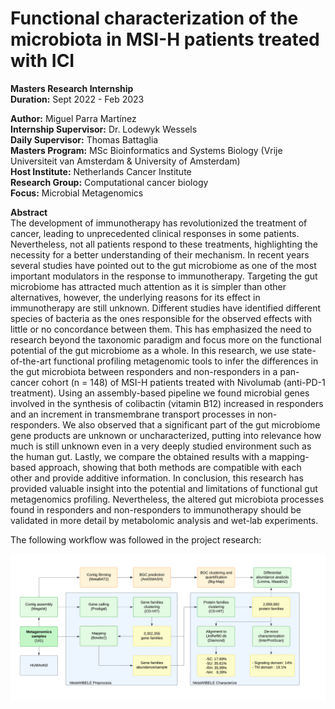 # Functional characterization of the microbiota in MSI-H patients treated with ICI

__Masters Research Internship__  <br>
__Duration:__ Sept 2022 - Feb 2023 
<br>



__Author:__ Miguel Parra Martínez <br>
__Internship Supervisor:__ Dr. Lodewyk Wessels <br>
__Daily Supervisor:__ Thomas Battaglia <br>
__Masters Program:__ MSc Bioinformatics and Systems Biology (Vrije Universiteit van Amsterdam & University of Amsterdam) <br>
__Host Institute:__ Netherlands Cancer Institute <br>
__Research Group:__ Computational cancer biology <br>
__Focus:__ Microbial Metagenomics  <br>

__Abstract__ <br>
The development of immunotherapy has revolutionized the treatment of cancer, leading to unprecedented clinical responses in some patients. Nevertheless, not all patients respond to these treatments, highlighting the necessity for a better understanding of their mechanism. In recent years several studies have pointed out to the gut microbiome as one of the most important modulators in the response to immunotherapy. Targeting the gut microbiome has attracted much attention as it is simpler than other alternatives, however, the underlying reasons for its effect in immunotherapy are still unknown. Different studies have identified different species of bacteria as the ones responsible for the observed effects with little or no concordance between them. This has emphasized the need to research beyond the taxonomic paradigm and focus more on the functional potential of the gut microbiome as a whole. In this research, we use state-of-the-art functional profiling metagenomic tools to infer the differences in the gut microbiota between responders and non-responders in a pan-cancer cohort (n = 148) of MSI-H patients treated with Nivolumab (anti-PD-1 treatment). Using an assembly-based pipeline we found microbial genes involved in the synthesis of colibactin (vitamin B12) increased in responders and an increment in transmembrane transport processes in non-responders. We also observed that a significant part of the gut microbiome gene products are unknown or uncharacterized, putting into relevance how much is still unknown even in a very deeply studied environment such as the human gut. Lastly, we compare the obtained results with a mapping-based approach, showing that both methods are compatible with each other and provide additive information. In conclusion, this research has provided valuable insight into the potential and limitations of functional gut metagenomics profiling. Nevertheless, the altered gut microbiota processes found in responders and non-responders to immunotherapy should be validated in more detail by metabolomic analysis and wet-lab experiments.

The following workflow was followed in the project research: 

![workflow](/workflow_project.png?raw=true)


